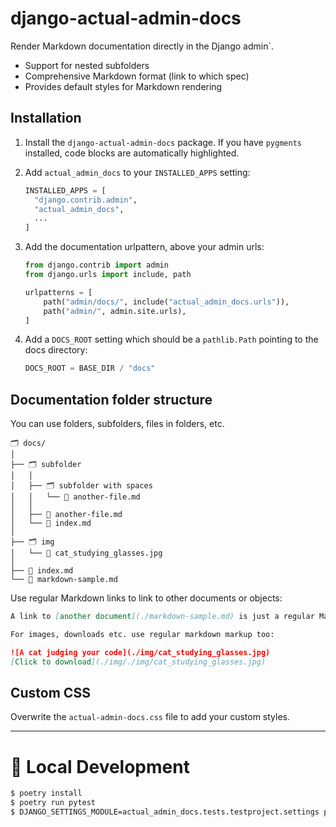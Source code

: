 # django-actual-admin-docs

Render Markdown documentation directly in the Django admin`.

- Support for nested subfolders
- Comprehensive Markdown format (link to which spec)
- Provides default styles for Markdown rendering

## Installation

1. Install the `django-actual-admin-docs` package. If you have `pygments` installed, code blocks are automatically highlighted.

2. Add `actual_admin_docs` to your `INSTALLED_APPS` setting:

   ```python 
   INSTALLED_APPS = [
     "django.contrib.admin",
     "actual_admin_docs",
     ...
   ]
   ```
   
3. Add the documentation urlpattern, above your admin urls:

   ```python
   from django.contrib import admin
   from django.urls import include, path
   
   urlpatterns = [
       path("admin/docs/", include("actual_admin_docs.urls")),
       path("admin/", admin.site.urls),
   ]
   ```
4. Add a `DOCS_ROOT` setting which should be a `pathlib.Path` pointing to the docs directory:

   ```python 
   DOCS_ROOT = BASE_DIR / "docs"
   ```

## Documentation folder structure

You can use folders, subfolders, files in folders, etc.

```
🗂 docs/
│
├── 🗂 subfolder   
│   │   
│   ├── 🗂 subfolder with spaces
│   │   └── 📝 another-file.md
│   │ 
│   ├── 📝 another-file.md
│   └── 📝 index.md
│
├── 🗂 img    
│   └── 🌁 cat_studying_glasses.jpg
│
├── 📝 index.md
└── 📝 markdown-sample.md
```

Use regular Markdown links to link to other documents or objects:

```markdown
A link to [another document](./markdown-sample.md) is just a regular Markdown link. Documents in subdirectories [are supported too](./subfolder/another-file.md).

For images, downloads etc. use regular markdown markup too:

![A cat judging your code](./img/cat_studying_glasses.jpg)
[Click to download](./img/./img/cat_studying_glasses.jpg)
```

## Custom CSS

Overwrite the `actual-admin-docs.css` file to add your custom styles.


-----

# 🤺 Local Development

```bash
$ poetry install
$ poetry run pytest
$ DJANGO_SETTINGS_MODULE=actual_admin_docs.tests.testproject.settings poetry run django-admin runserver
```